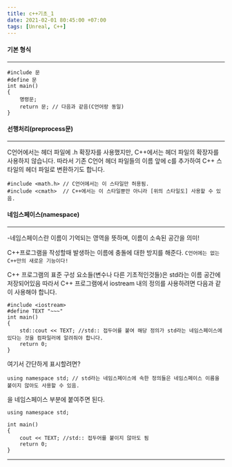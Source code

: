 ```yaml
---
title: c++기초_1
date: 2021-02-01 80:45:00 +07:00
tags: [Unreal, C++]
---
```


#### 기본 형식
---

```
#include 문
#define 문
int main()
{
    명령문;
    return 문; // 다음과 같음(C언어랑 동일)
}
```

#### 선행처리(preprocess문)
---

C언어에서는 헤더 파일에 .h 확장자를 사용했지만, C++에서는 헤더 파일의 확장자를 사용하지 않습니다.
따라서 기존 C언어 헤더 파일들의 이름 앞에 c를 추가하여 C++ 스타일의 헤더 파일로 변환하기도 합니다.

```
#include <math.h> // C언어에서는 이 스타일만 허용됨.
#include <cmath>  // C++에서는 이 스타일뿐만 아니라 [위의 스타일도] 사용할 수 있음.
```

#### 네임스페이스(namespace)
---

-네임스페이스란 이름이 기억되는 영역을 뜻하며, 이름이 소속된 공간을 의미!

C++프로그램을 작성할때 발생하는 이름에 충돌에 대한 방지를 해준다.
`C언어에는 없는 C++만의 새로운 기능이다!`

C++ 프로그램의 표준 구성 요소들(변수나 다른 기초적인것들)은 std라는 이름 공간에 저장되어있음
따라서 C++ 프로그램에서 iostream 내의 정의를 사용하려면 다음과 같이 사용해야 합니다.

```
#include <iostream>
#define TEXT "~~~"
int main()
{
    std::cout << TEXT; //std:: 접두어를 붙여 해당 정의가 std라는 네임스페이스에 있다는 것을 컴파일러에 알려줘야 합니다.
    return 0;
}
```
여기서 간단하게 표시할려면?

```
using namespace std; // std라는 네임스페이스에 속한 정의들은 네임스페이스 이름을 붙이지 않아도 사용할 수 있음.
```
을 네임스페이스 부분에 붙여주면 된다.

```
using namespace std;

int main()
{
    cout << TEXT; //std:: 접두어를 붙이지 않아도 됨
    return 0;
}
```
---

